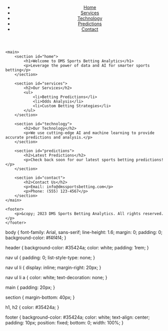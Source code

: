 <!DOCTYPE html>
<html lang="en">
<head>
    <meta charset="UTF-8">
    <meta name="viewport" content="width=device-width, initial-scale=1.0">
    <title>DMS Sports Betting Analytics</title>
    <link rel="stylesheet" href="styles.css">
</head>
<body>
    <header>
        <nav>
            <ul>
                <li><a href="#home">Home</a></li>
                <li><a href="#services">Services</a></li>
                <li><a href="#technology">Technology</a></li>
                <li><a href="#predictions">Predictions</a></li>
                <li><a href="#contact">Contact</a></li>
            </ul>
        </nav>
    </header>

    <main>
        <section id="home">
            <h1>Welcome to DMS Sports Betting Analytics</h1>
            <p>Leverage the power of data and AI for smarter sports betting</p>
        </section>

        <section id="services">
            <h2>Our Services</h2>
            <ul>
                <li>Betting Predictions</li>
                <li>Odds Analysis</li>
                <li>Custom Betting Strategies</li>
            </ul>
        </section>

        <section id="technology">
            <h2>Our Technology</h2>
            <p>We use cutting-edge AI and machine learning to provide accurate predictions and analysis.</p>
        </section>

        <section id="predictions">
            <h2>Latest Predictions</h2>
            <p>Check back soon for our latest sports betting predictions!</p>
        </section>

        <section id="contact">
            <h2>Contact Us</h2>
            <p>Email: info@dmssportsbetting.com</p>
            <p>Phone: (555) 123-4567</p>
        </section>
    </main>

    <footer>
        <p>&copy; 2023 DMS Sports Betting Analytics. All rights reserved.</p>
    </footer>
body {
    font-family: Arial, sans-serif;
    line-height: 1.6;
    margin: 0;
    padding: 0;
    background-color: #f4f4f4;
}

header {
    background-color: #35424a;
    color: white;
    padding: 1rem;
}

nav ul {
    padding: 0;
    list-style-type: none;
}

nav ul li {
    display: inline;
    margin-right: 20px;
}

nav ul li a {
    color: white;
    text-decoration: none;
}

main {
    padding: 20px;
}

section {
    margin-bottom: 40px;
}

h1, h2 {
    color: #35424a;
}

footer {
    background-color: #35424a;
    color: white;
    text-align: center;
    padding: 10px;
    position: fixed;
    bottom: 0;
    width: 100%;
}
